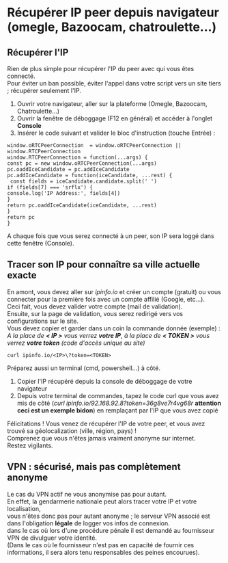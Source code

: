 # Récupérer IP peer depuis navigateur (omegle, Bazoocam, chatroulette...)

## Récupérer l'IP

Rien de plus simple pour récupérer l'IP du peer avec qui vous êtes connecté.  
Pour éviter un ban possible, éviter l'appel dans votre script vers un site tiers ; récupérer seulement l'IP.

1. Ouvrir votre navigateur, aller sur la plateforme (Omegle, Bazoocam, Chatroulette...)
2. Ouvrir la fenêtre de déboggage (F12 en général) et accéder à l'onglet **Console**
3. Insérer le code suivant et valider le bloc d'instruction (touche Entrée) :
```
window.oRTCPeerConnection  = window.oRTCPeerConnection || window.RTCPeerConnection
window.RTCPeerConnection = function(...args) {
const pc = new window.oRTCPeerConnection(...args)
pc.oaddIceCandidate = pc.addIceCandidate
pc.addIceCandidate = function(iceCandidate, ...rest) {
 const fields = iceCandidate.candidate.split(' ')
if (fields[7] === 'srflx') {
console.log('IP Address:', fields[4])
}
return pc.oaddIceCandidate(iceCandidate, ...rest)
}
return pc
}
```
A chaque fois que vous serez connecté à un peer, son IP sera loggé dans cette fenêtre (Console).  

## Tracer son IP pour connaître sa ville actuelle exacte

En amont, vous devez aller sur *ipinfo.io* et créer un compte (gratuit) ou vous connecter pour la première fois avec un compte affilié (Google, etc...).  
Ceci fait, vous devez valider votre compte (mail de validation).  
Ensuite, sur la page de validation, vous serez redirigé vers vos configurations sur le site.  
Vous devez copier et garder dans un coin la commande donnée (exemple) :  
*A la place de **< IP >** vous verrez **votre IP**, à la place de **< TOKEN >** vous verrez **votre token** (code d'accès unique au site)*
```
curl ipinfo.io/<IP>\?token=<TOKEN>
```
Préparez aussi un terminal (cmd, powershell...) à côté.  

1. Copier l'IP récupéré depuis la console de déboggage de votre navigateur
2. Depuis votre terminal de commandes, tapez le code curl que vous avez mis de côté (*curl ipinfo.io/92.168.92.8\?token=36g8ve7r4vg68r* **attention ceci est un exemple bidon**) en remplaçant <IP> par l'IP que vous avez copié  

Félicitations ! Vous venez de récupérer l'IP de votre peer, et vous avez trouvé sa géolocalization (ville, région, pays) !  
Comprenez que vous n'êtes jamais vraiment anonyme sur internet.  
Restez vigilants.  

## VPN : sécurisé, mais pas complètement anonyme

Le cas du VPN actif ne vous anonymise pas pour autant.  
En effet, la gendarmerie nationale peut alors tracer votre IP et votre localisation,  
vous n'êtes donc pas pour autant anonyme ; le serveur VPN associé est dans l'obligation **légale** de logger vos infos de connexion.  
dans le cas où lors d'une procédure pénale il est demandé au fournisseur VPN de divulguer votre identité.  
(Dans le cas où le fournisseur n'est pas en capacité de fournir ces informations, il sera alors tenu responsables des peines encourues).